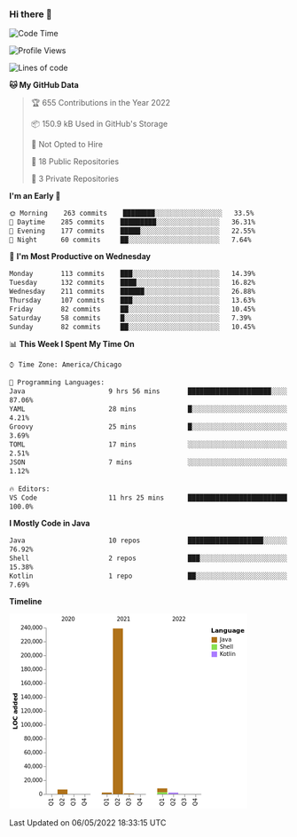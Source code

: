 ### Hi there 👋


<!--START_SECTION:waka-->
![Code Time](http://img.shields.io/badge/Code%20Time-2%2C234%20hrs%2011%20mins-blue)

![Profile Views](http://img.shields.io/badge/Profile%20Views-0-blue)

![Lines of code](https://img.shields.io/badge/From%20Hello%20World%20I%27ve%20Written-259%20Thousand%20lines%20of%20code-blue)

**🐱 My GitHub Data** 

> 🏆 655 Contributions in the Year 2022
 > 
> 📦 150.9 kB Used in GitHub's Storage 
 > 
> 🚫 Not Opted to Hire
 > 
> 📜 18 Public Repositories 
 > 
> 🔑 3 Private Repositories  
 > 
**I'm an Early 🐤** 

```text
🌞 Morning    263 commits    ████████░░░░░░░░░░░░░░░░░   33.5% 
🌆 Daytime    285 commits    █████████░░░░░░░░░░░░░░░░   36.31% 
🌃 Evening    177 commits    █████░░░░░░░░░░░░░░░░░░░░   22.55% 
🌙 Night      60 commits     ██░░░░░░░░░░░░░░░░░░░░░░░   7.64%

```
📅 **I'm Most Productive on Wednesday** 

```text
Monday       113 commits    ███░░░░░░░░░░░░░░░░░░░░░░   14.39% 
Tuesday      132 commits    ████░░░░░░░░░░░░░░░░░░░░░   16.82% 
Wednesday    211 commits    ██████░░░░░░░░░░░░░░░░░░░   26.88% 
Thursday     107 commits    ███░░░░░░░░░░░░░░░░░░░░░░   13.63% 
Friday       82 commits     ██░░░░░░░░░░░░░░░░░░░░░░░   10.45% 
Saturday     58 commits     █░░░░░░░░░░░░░░░░░░░░░░░░   7.39% 
Sunday       82 commits     ██░░░░░░░░░░░░░░░░░░░░░░░   10.45%

```


📊 **This Week I Spent My Time On** 

```text
⌚︎ Time Zone: America/Chicago

💬 Programming Languages: 
Java                     9 hrs 56 mins       █████████████████████░░░░   87.06% 
YAML                     28 mins             █░░░░░░░░░░░░░░░░░░░░░░░░   4.21% 
Groovy                   25 mins             █░░░░░░░░░░░░░░░░░░░░░░░░   3.69% 
TOML                     17 mins             ░░░░░░░░░░░░░░░░░░░░░░░░░   2.51% 
JSON                     7 mins              ░░░░░░░░░░░░░░░░░░░░░░░░░   1.12%

🔥 Editors: 
VS Code                  11 hrs 25 mins      █████████████████████████   100.0%

```

**I Mostly Code in Java** 

```text
Java                     10 repos            ███████████████████░░░░░░   76.92% 
Shell                    2 repos             ███░░░░░░░░░░░░░░░░░░░░░░   15.38% 
Kotlin                   1 repo              ██░░░░░░░░░░░░░░░░░░░░░░░   7.69%

```


**Timeline**

![Chart not found](https://raw.githubusercontent.com/powercasgamer/powercasgamer/master/charts/bar_graph.png) 


 Last Updated on 06/05/2022 18:33:15 UTC
<!--END_SECTION:waka-->
